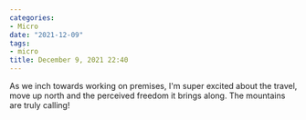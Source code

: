 ```yaml
---
categories:
- Micro
date: "2021-12-09"
tags:
- micro
title: December 9, 2021 22:40
---
```


As we inch towards working on premises, I'm super excited about the travel, move up north and the perceived freedom it brings along. The mountains are truly calling!
